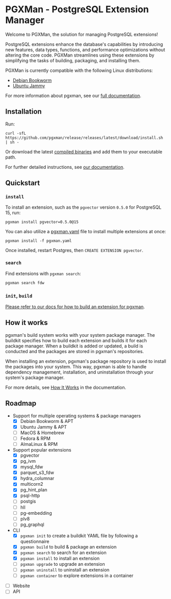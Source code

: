 # PGXMan - PostgreSQL Extension Manager

Welcome to PGXMan, the solution for managing PostgreSQL extensions!

PostgreSQL extensions enhance the database's capabilities by introducing new
features, data types, functions, and performance optimizations without altering
the core code. PGXMan streamlines using these extensions by simplifying the
tasks of building, packaging, and installing them.

PGXMan is currently compatible with the following Linux distributions:

- [Debian Bookworm](https://www.debian.org/releases/bookworm)
- [Ubuntu Jammy](https://releases.ubuntu.com/jammy)

For more information about pgxman, see our [full documentation](docs/README.md).

## Installation

Run:

```console
curl -sfL https://github.com/pgxman/release/releases/latest/download/install.sh | sh -
```

Or download the latest [compiled binaries](https://github.com/pgxman/release/releases/) and add them to your executable path.

For further detailed instructions, see [our documentation](docs/installing_pgxman.md).

## Quickstart

### `install`

To install an extension, such as the `pgvector` version `0.5.0` for PostgreSQL 15, run:

```console
pgxman install pgvector=0.5.0@15
```

You can also utilize a [pgxman.yaml](spec/pgxman.yaml.md) file to install multiple extensions at once:

```console
pgxman install -f pgxman.yaml
```

Once installed, restart Postgres, then `CREATE EXTENSION pgvector`.

### `search`

Find extensions with `pgxman search`:

```console
pgxman search fdw
```

### `init`, `build`

[Please refer to our docs for how to build an extension for pgxman](docs/building_an_extension.md).

## How it works

pgxman's build system works with your system package manager. The buildkit
specifies how to build each extension and builds it for each package manager.
When a buildkit is added or updated, a build is conducted and the packages are
stored in pgxman's repositories.

When installing an extension, pgxman's package repository is used to install
the packages into your system. This way, pgxman is able to handle dependency
management, installation, and uninstallation through your system's package
manager.

For more details, see [How It Works](docs/how_it_works.md) in the
documentation.

## Roadmap

- Support for multiple operating systems & package managers
  - [x] Debian Bookworm & APT
  - [x] Ubuntu Jammy & APT
  - [ ] MacOS & Homebrew
  - [ ] Fedora & RPM
  - [ ] AlmaLinux & RPM

- Support popular extensions
  - [x] pgvector
  - [x] pg_ivm
  - [x] mysql_fdw
  - [x] parquet_s3_fdw
  - [x] hydra_columnar
  - [x] multicorn2
  - [x] pg_hint_plan
  - [x] psql-http
  - [ ] postgis
  - [ ] hll
  - [ ] pg-embedding
  - [ ] plv8
  - [ ] pg_graphql

- CLI
  - [x] `pgxman init` to create a buildkit YAML file by following a questionnaire
  - [x] `pgxman build` to build & package an extension
  - [x] `pgxman search` to search for an extension
  - [x] `pgxman install` to install an extension
  - [ ] `pgxman upgrade` to upgrade an extension
  - [ ] `pgxman uninstall` to uninstall an extension
  - [ ] `pgxman container` to explore extensions in a container

- [ ] Website
- [ ] API
